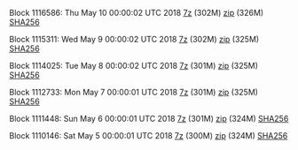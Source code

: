 Block 1116586: Thu May 10 00:00:02 UTC 2018 [7z](https://transfer.sh/CT5d6/bootstrap.dat.20180510.7z) (302M) [zip](https://transfer.sh/mNK4Y/bootstrap.dat.20180510.zip) (326M) [SHA256](https://transfer.sh/VrXHn/sha256.txt)

Block 1115311: Wed May  9 00:00:02 UTC 2018 [7z](https://transfer.sh/OuRT4/bootstrap.dat.20180509.7z) (302M) [zip](https://transfer.sh/Sgmxf/bootstrap.dat.20180509.zip) (325M) [SHA256](https://transfer.sh/QBpFA/sha256.txt)

Block 1114025: Tue May  8 00:00:02 UTC 2018 [7z](https://transfer.sh/uHRCI/bootstrap.dat.20180508.7z) (301M) [zip](https://transfer.sh/EmUIB/bootstrap.dat.20180508.zip) (325M) [SHA256](https://transfer.sh/14aBGO/sha256.txt)

Block 1112733: Mon May  7 00:00:01 UTC 2018 [7z](https://transfer.sh/10fRsb/bootstrap.dat.20180507.7z) (301M) [zip](https://transfer.sh/IAZ56/bootstrap.dat.20180507.zip) (325M) [SHA256](https://transfer.sh/e3fls/sha256.txt)

Block 1111448: Sun May  6 00:00:01 UTC 2018 [7z](https://transfer.sh/SxgdD/bootstrap.dat.20180506.7z) (301M) [zip](https://transfer.sh/10fyim/bootstrap.dat.20180506.zip) (324M) [SHA256](https://transfer.sh/tUcSM/sha256.txt)

Block 1110146: Sat May  5 00:00:01 UTC 2018 [7z](https://transfer.sh/FJUwD/bootstrap.dat.20180505.7z) (300M) [zip](https://transfer.sh/bWup0/bootstrap.dat.20180505.zip) (324M) [SHA256](https://transfer.sh/q4Win/sha256.txt)
